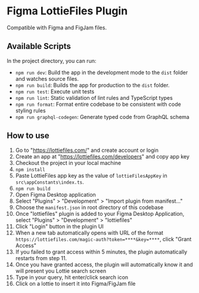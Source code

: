 # Figma LottieFiles Plugin

Compatible with Figma and FigJam files.

## Available Scripts

In the project directory, you can run:

- `npm run dev`: Build the app in the development mode to the `dist` folder and watches source files.
- `npm run build`: Builds the app for production to the `dist` folder.
- `npm run test`: Execute unit tests
- `npm run lint`: Static validation of lint rules and TypeScript types
- `npm run format`: Format entire codebase to be consistent with code styling rules
- `npm run graphql-codegen`: Generate typed code from GraphQL schema

## How to use

1. Go to "https://lottiefiles.com/" and create account or login
2. Create an app at "https://lottiefiles.com/developers" and copy app key
3. Checkout the project in your local machine
4. `npm install`
5. Paste LottieFiles app key as the value of `lottieFilesAppKey` in `src\appConstants\index.ts`.
6. `npm run build`
7. Open Figma Desktop application
8. Select "Plugins" > "Development" > "Import plugin from manifest..."
9. Choose the `manifest.json` in root directory of this codebase
10. Once "lottiefiles" plugin is added to your Figma Desktop Application, select "Plugins" > "Development" > "lottiefiles"
11. Click "Login" button in the plugin UI
12. When a new tab automatically opens with URL of the format `https://lottiefiles.com/magic-auth?token=****&key=****`, click "Grant Access"
13. If you failed to grant access within 5 minutes, the plugin automatically restarts from step 11.
14. Once you have granted access, the plugin will automatically know it and will present you Lottie search screen
15. Type in your query, hit enter/click search icon
16. Click on a lottie to insert it into Figma/FigJam file
